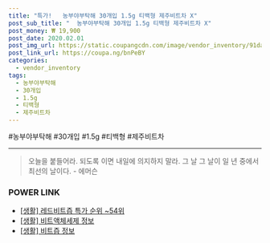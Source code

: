 ```yaml
--- 
title: "특가!   농부야부탁해 30개입 1.5g 티백형 제주비트차 X" 
post_sub_title: "  농부야부탁해 30개입 1.5g 티백형 제주비트차 X" 
post_money: ₩ 19,900 
post_date: 2020.02.01 
post_img_url: https://static.coupangcdn.com/image/vendor_inventory/91da/491f2f9a2ed3b4b14546b47c6166c17a7bf13f4fce20b04a399c6d47a5a9.jpg 
post_link_url: https://coupa.ng/bnPeBY 
categories: 
  - vendor_inventory 
tags: 
  - 농부야부탁해 
  - 30개입 
  - 1.5g 
  - 티백형 
  - 제주비트차 
--- 
```

  #농부야부탁해 #30개입 #1.5g #티백형 #제주비트차 
<hr> 

> 오늘을 붙들어라. 되도록 이면 내일에 의지하지 말라. 그 날 그 날이 일 년 중에서 최선의 날이다. - 에머슨 


### POWER LINK

* <a href="https://blog.naver.com/sakai111/221784506649" target="_blank"> [생활] 레드비트즙 특가 순위 ~54위</a>
* <a href="https://blog.naver.com/sakai111/221762439850" target="_blank"> [생활] 비트액체세제 정보 </a>
* <a href="https://blog.naver.com/sakai111/221767846890" target="_blank"> [생활] 비트즙 정보 </a>
